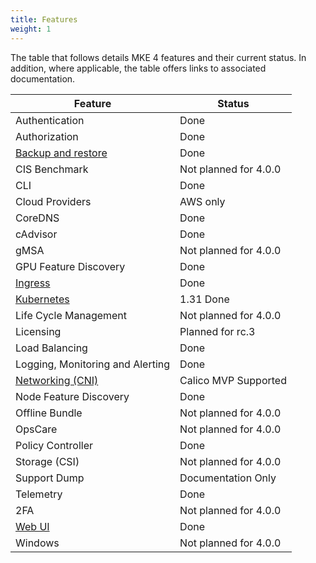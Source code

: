 ```yaml
---
title: Features
weight: 1
---
```


The table that follows details MKE 4 features and their current status. In
addition, where applicable, the table offers links to associated documentation.

| Feature                                                          |  Status   | 
|------------------------------------------------------------------|-----------|
| Authentication                                                   | Done      |  
| Authorization                                                    | Done      |   
| [Backup and restore](../../configuration/backup-restore)         | Done      |
| CIS Benchmark                                                    | Not planned for 4.0.0           |
| CLI                                                              | Done      |
| Cloud Providers                                                  | AWS only  |
| CoreDNS                                                          | Done      |
| cAdvisor                                                         | Done      |
| gMSA                                                             | Not planned for 4.0.0            |
| GPU Feature Discovery                                            | Done      |
| [Ingress](../../configuration/ingress)                           | Done      |
| [Kubernetes](../../concepts/architecture)                        | 1.31 Done |
| Life Cycle Management                                            | Not planned for 4.0.0          |
| Licensing                                                        | Planned for rc.3          |
| Load Balancing                                                   | Done      |
| Logging, Monitoring and Alerting                                 | Done      |  
| [Networking (CNI)](../../concepts/cni)                           | Calico MVP Supported      |  
| Node Feature Discovery                                           | Done      |
| Offline Bundle                                                   | Not planned for 4.0.0           |
| OpsCare                                                          | Not planned for 4.0.0           |
| Policy Controller                                                | Done      |
| Storage (CSI)                                                    | Not planned for 4.0.0          |
| Support Dump                                                     | Documentation Only           |
| Telemetry                                                        | Done      |
| 2FA                                                              | Not planned for 4.0.0          |
| [Web UI](../../configuration/dashboard)                          | Done      |
| Windows                                                          | Not planned for 4.0.0            |

